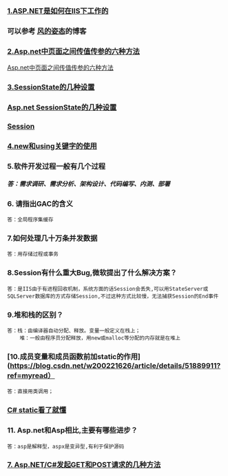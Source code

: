 

### [1.ASP.NET是如何在IIS下工作的](http://www.cnblogs.com/fengzheng/p/3668283.htmls)

### 可以参考 [风的姿态](http://www.cnblogs.com/fengzheng/p/8031518.html)的博客

### [2.Asp.net中页面之间传值传参的六种方法](https://www.cnblogs.com/akwwl/p/3573230.html)
[Asp.net中页面之间传值传参的六种方法](https://www.cnblogs.com/zhangkai2237/archive/2012/05/06/2486462.html)

### [3.SessionState的几种设置](https://blog.csdn.net/Daniel_LiXuan/article/details/77677409)
### [Asp.net SessionState的几种设置](https://www.cnblogs.com/libingql/p/4675752.html)
### [Session](http://www.cnblogs.com/zhangkai2237/archive/2012/03/22/2410890.html)
### [4.new和using关键字的使用](shttps://www.cnblogs.com/xiaobiexi/p/6179127.html)
    
### 5.软件开发过程一般有几个过程
#####    答：需求调研、需求分析、架构设计、代码编写、内测、部署

### 6. 请指出GAC的含义
    答：全局程序集缓存

### 7.如何处理几十万条并发数据
    答：用存储过程或事务
### 8.Session有什么重大Bug,微软提出了什么解决方案？
    答：是IIS由于有进程回收机制，系统方面的话Session会丢失,可以用StateServer或SQLServer数据库的方式存储Session,不过这种方式比较慢，无法捕获Session的End事件
### 9.堆和栈的区别？
    答：栈：由编译器自动分配、释放。变量一般定义在栈上；
        堆：一般由程序员分配释放，用new或malloc等分配的内存就是在堆上
### [10.成员变量和成员函数前加static的作用](https://blog.csdn.net/w200221626/article/details/51889911?ref=myread）
    
    答：直接用类调用；
### [C# static看了就懂](https://blog.csdn.net/w200221626/article/details/51889911?ref=myread)

### 11. Asp.net和Asp相比,主要有哪些进步？
    答：asp是解释型，aspx是变异型,有利于保护源码
### [7. Asp.NET/C#发起GET和POST请求的几种方法](https://blog.csdn.net/lxrj2008/article/details/76919360)

